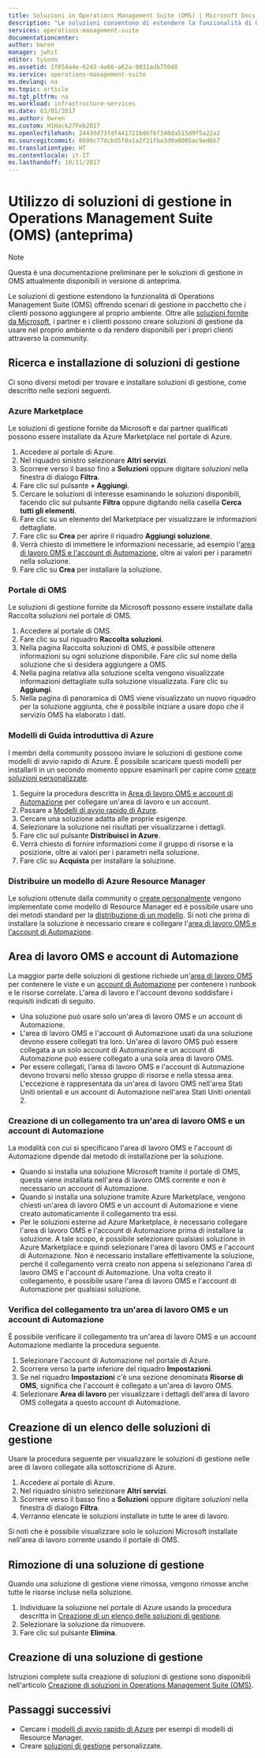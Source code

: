 ```yaml
---
title: Soluzioni in Operations Management Suite (OMS) | Microsoft Docs
description: "Le soluzioni consentono di estendere la funzionalità di Operations Management Suite (OMS) offrendo scenari di gestione in pacchetto che i clienti possono aggiungere all'area di lavoro OMS.  Questo articolo fornisce informazioni dettagliate sulle soluzioni personalizzate create dai clienti e dai partner."
services: operations-management-suite
documentationcenter: 
author: bwren
manager: jwhit
editor: tysonn
ms.assetid: 1f054a4e-6243-4a66-a62a-0031adb750d8
ms.service: operations-management-suite
ms.devlang: na
ms.topic: article
ms.tgt_pltfrm: na
ms.workload: infrastructure-services
ms.date: 03/01/2017
ms.author: bwren
ms.custom: H1Hack27Feb2017
ms.openlocfilehash: 2443dd73fdf441721bd6f6f340da515d9f5a22a2
ms.sourcegitcommit: 6699c77dcbd5f8a1a2f21fba3d0a0005ac9ed6b7
ms.translationtype: HT
ms.contentlocale: it-IT
ms.lasthandoff: 10/11/2017
---
```

# <a name="working-with-management-solutions-in-operations-management-suite-oms-preview"></a>Utilizzo di soluzioni di gestione in Operations Management Suite (OMS) (anteprima)
> [!NOTE]
> Questa è una documentazione preliminare per le soluzioni di gestione in OMS attualmente disponibili in versione di anteprima.    
> 
> 

Le soluzioni di gestione estendono la funzionalità di Operations Management Suite (OMS) offrendo scenari di gestione in pacchetto che i clienti possono aggiungere al proprio ambiente.  Oltre alle [soluzioni fornite da Microsoft](../log-analytics/log-analytics-add-solutions.md), i partner e i clienti possono creare soluzioni di gestione da usare nel proprio ambiente o da rendere disponibili per i propri clienti attraverso la community.

## <a name="finding-and-installing-management-solutions"></a>Ricerca e installazione di soluzioni di gestione
Ci sono diversi metodi per trovare e installare soluzioni di gestione, come descritto nelle sezioni seguenti.

### <a name="azure-marketplace"></a>Azure Marketplace
Le soluzioni di gestione fornite da Microsoft e dai partner qualificati possono essere installate da Azure Marketplace nel portale di Azure.

1. Accedere al portale di Azure.
2. Nel riquadro sinistro selezionare **Altri servizi**.
3. Scorrere verso il basso fino a **Soluzioni** oppure digitare *soluzioni* nella finestra di dialogo **Filtra**.
4. Fare clic sul pulsante **+ Aggiungi**.
5. Cercare le soluzioni di interesse esaminando le soluzioni disponibili, facendo clic sul pulsante **Filtra** oppure digitando nella casella **Cerca tutti gli elementi**.
6. Fare clic su un elemento del Marketplace per visualizzare le informazioni dettagliate.
7. Fare clic su **Crea** per aprire il riquadro **Aggiungi soluzione**.
8. Verrà chiesto di immettere le informazioni necessarie, ad esempio l'[area di lavoro OMS e l'account di Automazione](#oms-workspace-and-automation-account), oltre ai valori per i parametri nella soluzione.
9. Fare clic su **Crea** per installare la soluzione.

### <a name="oms-portal"></a>Portale di OMS
Le soluzioni di gestione fornite da Microsoft possono essere installate dalla Raccolta soluzioni nel portale di OMS.

1. Accedere al portale di OMS.
2. Fare clic su sul riquadro **Raccolta soluzioni**.
3. Nella pagina Raccolta soluzioni di OMS, è possibile ottenere informazioni su ogni soluzione disponibile. Fare clic sul nome della soluzione che si desidera aggiungere a OMS.
4. Nella pagina relativa alla soluzione scelta vengono visualizzate informazioni dettagliate sulla soluzione visualizzata. Fare clic su **Aggiungi**.
5. Nella pagina di panoramica di OMS viene visualizzato un nuovo riquadro per la soluzione aggiunta, che è possibile iniziare a usare dopo che il servizio OMS ha elaborato i dati.

### <a name="azure-quickstart-templates"></a>Modelli di Guida introduttiva di Azure
I membri della community possono inviare le soluzioni di gestione come modelli di avvio rapido di Azure.  È possibile scaricare questi modelli per installarli in un secondo momento oppure esaminarli per capire come [creare soluzioni personalizzate](#creating-a-solution).

1. Seguire la procedura descritta in [Area di lavoro OMS e account di Automazione](#oms-workspace-and-automation-account) per collegare un'area di lavoro e un account.
2. Passare a [Modelli di avvio rapido di Azure](https://azure.microsoft.com/documentation/templates/).  
3. Cercare una soluzione adatta alle proprie esigenze.
4. Selezionare la soluzione nei risultati per visualizzarne i dettagli.
5. Fare clic sul pulsante **Distribuisci in Azure**.
6. Verrà chiesto di fornire informazioni come il gruppo di risorse e la posizione, oltre ai valori per i parametri nella soluzione.
7. Fare clic su **Acquista** per installare la soluzione.

### <a name="deploy-azure-resource-manager-template"></a>Distribuire un modello di Azure Resource Manager
Le soluzioni ottenute dalla community o [create personalmente](#creating-a-solution) vengono implementate come modello di Resource Manager ed è possibile usare uno dei metodi standard per la [distribuzione di un modello](../azure-resource-manager/resource-group-template-deploy-portal.md).  Si noti che prima di installare la soluzione è necessario creare e collegare l'[area di lavoro OMS e l'account di Automazione](#oms-workspace-and-automation-account).

## <a name="oms-workspace-and-automation-account"></a>Area di lavoro OMS e account di Automazione
La maggior parte delle soluzioni di gestione richiede un'[area di lavoro OMS](../log-analytics/log-analytics-manage-access.md) per contenere le viste e un [account di Automazione](../automation/automation-security-overview.md#automation-account-overview) per contenere i runbook e le risorse correlate. L'area di lavoro e l'account devono soddisfare i requisiti indicati di seguito.

* Una soluzione può usare solo un'area di lavoro OMS e un account di Automazione.  
* L'area di lavoro OMS e l'account di Automazione usati da una soluzione devono essere collegati tra loro. Un'area di lavoro OMS può essere collegata a un solo account di Automazione e un account di Automazione può essere collegato a una sola area di lavoro OMS.
* Per essere collegati, l'area di lavoro OMS e l'account di Automazione devono trovarsi nello stesso gruppo di risorse e nella stessa area.  L'eccezione è rappresentata da un'area di lavoro OMS nell'area Stati Uniti orientali e un account di Automazione nell'area Stati Uniti orientali 2.

### <a name="creating-a-link-between-an-oms-workspace-and-automation-account"></a>Creazione di un collegamento tra un'area di lavoro OMS e un account di Automazione
La modalità con cui si specificano l'area di lavoro OMS e l'account di Automazione dipende dal metodo di installazione per la soluzione.

* Quando si installa una soluzione Microsoft tramite il portale di OMS, questa viene installata nell'area di lavoro OMS corrente e non è necessario un account di Automazione.
* Quando si installa una soluzione tramite Azure Marketplace, vengono chiesti un'area di lavoro OMS e un account di Automazione e viene creato automaticamente il collegamento tra essi.  
* Per le soluzioni esterne ad Azure Marketplace, è necessario collegare l'area di lavoro OMS e l'account di Automazione prima di installare la soluzione.  A tale scopo, è possibile selezionare qualsiasi soluzione in Azure Marketplace e quindi selezionare l'area di lavoro OMS e l'account di Automazione.  Non è necessario installare effettivamente la soluzione, perché il collegamento verrà creato non appena si selezionano l'area di lavoro OMS e l'account di Automazione.  Una volta creato il collegamento, è possibile usare l'area di lavoro OMS e l'account di Automazione per qualsiasi soluzione. 

### <a name="verifying-the-link-between-an-oms-workspace-and-automation-account"></a>Verifica del collegamento tra un'area di lavoro OMS e un account di Automazione
È possibile verificare il collegamento tra un'area di lavoro OMS e un account Automazione mediante la procedura seguente.

1. Selezionare l'account di Automazione nel portale di Azure.
2. Scorrere verso la parte inferiore del riquadro **Impostazioni**.
3. Se nel riquadro **Impostazioni** c'è una sezione denominata **Risorse di OMS**, significa che l'account è collegato a un'area di lavoro OMS.
4. Selezionare **Area di lavoro** per visualizzare i dettagli dell'area di lavoro OMS collegata a questo account di Automazione.

## <a name="listing-management-solutions"></a>Creazione di un elenco delle soluzioni di gestione
Usare la procedura seguente per visualizzare le soluzioni di gestione nelle aree di lavoro collegate alla sottoscrizione di Azure.

1. Accedere al portale di Azure.
2. Nel riquadro sinistro selezionare **Altri servizi**.
3. Scorrere verso il basso fino a **Soluzioni** oppure digitare *soluzioni* nella finestra di dialogo **Filtra**.
4. Verranno elencate le soluzioni installate in tutte le aree di lavoro.

Si noti che è possibile visualizzare solo le soluzioni Microsoft installate nell'area di lavoro corrente usando il portale di OMS.

## <a name="removing-a-management-solution"></a>Rimozione di una soluzione di gestione
Quando una soluzione di gestione viene rimossa, vengono rimosse anche tutte le risorse incluse nella soluzione.  

1. Individuare la soluzione nel portale di Azure usando la procedura descritta in [Creazione di un elenco delle soluzioni di gestione](#listing-solutions).
2. Selezionare la soluzione da rimuovere.
3. Fare clic sul pulsante **Elimina**.

## <a name="creating-a-management-solution"></a>Creazione di una soluzione di gestione
Istruzioni complete sulla creazione di soluzioni di gestione sono disponibili nell'articolo [Creazione di soluzioni in Operations Management Suite (OMS)](operations-management-suite-solutions-creating.md). 

## <a name="next-steps"></a>Passaggi successivi
* Cercare i [modelli di avvio rapido di Azure](https://azure.microsoft.com/documentation/templates) per esempi di modelli di Resource Manager.
* Creare [soluzioni di gestione](operations-management-suite-solutions-creating.md) personalizzate.

